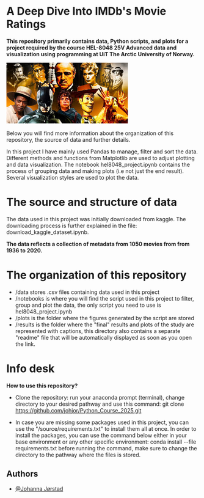 
# A Deep Dive Into IMDb's Movie Ratings

**This repository primarily contains data, Python scripts, and plots for a project required by the course HEL-8048 25V Advanced data and visualization using programming at UiT The Arctic University of Norway.**

![IMDB Movies Dataset](https://github.com/johjor/Python_Course_2025/blob/main/Picture_of_famous_movies.jpg)

Below you will find more information about the organization of this repository, the source of data and further details. 

In this project I have mainly used Pandas to manage, filter and sort the data. Different methods and functions from Matplotlib are used to adjust plotting and data visualization. The notebook hel8048_project.ipynb contains the process of grouping data and making plots (i.e not just the end result). Several visualization styles are used to plot the data.


# The source and structure of data

The data used in this project was initially downloaded from kaggle. The downloading process is further explained in the file: download_kaggle_dataset.ipynb.

**The data reflects a collection of metadata from 1050 movies from from 1936 to 2020.**

# The organization of this repository
* /data stores .csv files containing data used in this project
* /notebooks is where you will find the script used in this project to filter, group and plot the data, the only script you need to use is hel8048_project.ipynb
* /plots is the folder where the figures generated by the script are stored
* /results is the folder where the "final" results and plots of the study are represented with captions, this directory also contains a separate "readme" file that will be automatically displayed as soon as you open the link.
# Info desk
**How to use this repository?**

* Clone the repository: run your anaconda prompt (terminal), change directory to your desired pathway and use this command:
          git clone https://github.com/johjor/Python_Course_2025.git

* In case you are missing some packages used in this project, you can use the "/source/requirements.txt" to install them all at once. In order to install the packages, you can use the command below either in your base environment or any other specific environment:
         conda install --file requirements.txt
before running the command, make sure to change the directory to the pathway where the files is stored.


## Authors

- [@Johanna Jørstad](https://www.github.com/johjor)

